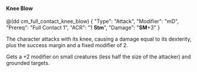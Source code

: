 #### Knee Blow

@(dd cm_full_contact_knee_blow)
{ "Type": "Attack",
	"Modifier": "mD",
	"Prereq": "Full Contact 1",
	"ACR": "1 **Stm**",
	"Damage": "__SM__+3"
}

The character attacks with its knee, causing a damage equal to its dexterity,
plus the success margin and a fixed modifier of 2.

Gets a +2 modifier on small creatures (less half the size of the attacker)
and grounded targets.
